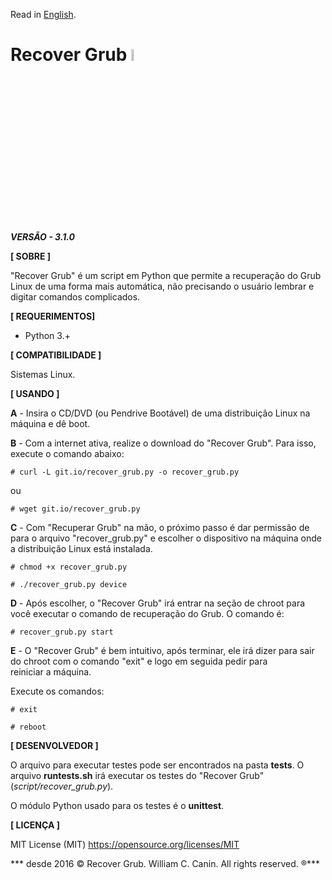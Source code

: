 Read in [English](https://github.com/williamcanin/recover_grub.py/blob/master/README.md).

# Recover Grub <img src="https://raw.githubusercontent.com/williamcanin/recover_grub.py/master/logotype/recover_grub.py-icon.png" alt="Recover Grub Logotype" width="7%" height="7%"/>

***VERSÃO - 3.1.0***



**[ SOBRE ]**

  "Recover Grub" é um script em Python que permite a recuperação do Grub
  Linux de uma forma mais automática, não precisando o usuário
  lembrar e digitar comandos complicados.


**[ REQUERIMENTOS]**

  - Python 3.+

**[ COMPATIBILIDADE ]**

  Sistemas Linux.

**[ USANDO ]**

  **A** - Insira o CD/DVD (ou Pendrive Bootável) de uma distribuição Linux
      na máquina e dê boot.

  **B** - Com a internet ativa, realize o download do
      "Recover Grub". Para isso, execute o comando abaixo:

  ~~~shell
  # curl -L git.io/recover_grub.py -o recover_grub.py
  ~~~

  ou

  ~~~shell
  # wget git.io/recover_grub.py
  ~~~

  **C** -  Com "Recuperar Grub" na mão, o próximo passo é dar permissão de para o
       arquivo "recover_grub.py" e escolher o dispositivo na máquina onde a
       distribuição Linux está instalada.

  ~~~shell
  # chmod +x recover_grub.py
  ~~~
  ~~~shell
  # ./recover_grub.py device
  ~~~

  **D** - Após escolher, o "Recover Grub" irá entrar na seção de chroot
      para você executar o comando de recuperação do Grub. O comando é:

  ~~~shell
  # recover_grub.py start
  ~~~

  **E** - O "Recover Grub" é bem intuitivo, após terminar, ele irá dizer para
      sair do chroot com o comando "exit" e logo em seguida pedir para  
      reiniciar a máquina.

  Execute os comandos:

  ~~~shell
  # exit
  ~~~
  ~~~shell
  # reboot
  ~~~

**[ DESENVOLVEDOR ]**

  O arquivo para executar testes pode ser encontrados na pasta **tests**. O arquivo
  **runtests.sh** irá executar os testes do "Recover Grub" (*script/recover_grub.py*).

  O módulo Python usado para os testes é o **unittest**.

**[ LICENÇA ]**

  MIT License (MIT)
  https://opensource.org/licenses/MIT


 *** desde 2016 © Recover Grub. William C. Canin. All rights reserved. ®***
